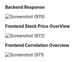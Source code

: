 **Backend Response**


![Screenshot (970)](https://github.com/user-attachments/assets/25c5b1fc-ffbb-45b3-b35c-c898d387c7b1)

**Frontend Stock Price OverView**

![Screenshot (972)](https://github.com/user-attachments/assets/22b41130-b469-4ea5-ae34-bf2460409142)

**Frontend Correlation Overview**


![Screenshot (971)](https://github.com/user-attachments/assets/71d52b89-aac1-410a-bbc8-0b181442d771)
